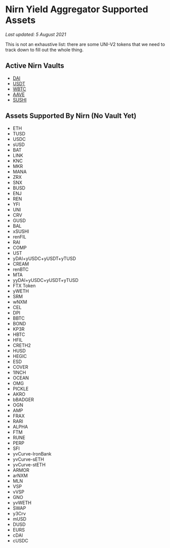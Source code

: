 # Nirn Yield Aggregator Supported Assets

*Last updated: 5 August 2021*

This is not an exhaustive list: there are some UNI-V2 tokens that we need to track down to fill out the whole thing.

## Active Nirn Vaults

* [DAI](https://etherscan.io/address/0x5e9fc917871ac9e42d579cdd8f2055ed97ff7d2d)
* [USDT](https://etherscan.io/address/0x53c07574276a4abef738d1929c8199e43b8436a2)
* [WBTC](https://etherscan.io/address/0x2c895a91dd9ab2cdf7e08b609312e2450ae3fba3)
* [AAVE](https://etherscan.io/address/0x01be9b61ffb826bbe29f1e7493b230bf865de67a)
* [SUSHI](https://etherscan.io/address/0xfdf82594b24a1fe0e001319207fef04ee52925ba#code)

## Assets Supported By Nirn (No Vault Yet)

* ETH
* TUSD
* USDC
* sUSD
* BAT
* LINK
* KNC
* MKR
* MANA
* ZRX
* SNX
* BUSD
* ENJ
* REN
* YFI
* UNI
* CRV
* GUSD
* BAL
* xSUSHI
* renFIL
* RAI
* COMP
* UST
* yDAI+yUSDC+yUSDT+yTUSD
* CREAM
* renBTC
* MTA
* yyDAI+yUSDC+yUSDT+yTUSD
* FTX Token
* yWETH
* SRM
* wNXM
* CEL
* DPI
* BBTC
* BOND
* KP3R
* HBTC
* HFIL
* CRETH2
* HUSD
* HEGIC
* ESD
* COVER
* 1INCH
* OCEAN
* OMG
* PICKLE
* AKRO
* bBADGER
* OGN
* AMP
* FRAX
* RARI
* ALPHA
* FTM
* RUNE
* PERP
* SFI
* yvCurve-IronBank
* yvCurve-sETH
* yvCurve-stETH
* ARMOR
* arNXM
* MLN
* VSP
* vVSP
* GNO
* yvWETH
* SWAP
* y3Crv
* mUSD
* DUSD
* EURS
* cDAI
* cUSDC